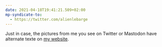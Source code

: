 ```yaml
---
date: 2021-04-18T19:41:21.509+02:00
mp-syndicate-to:
  - https://twitter.com/alienlebarge
---
```

Just in case, the pictures from me you see on Twitter or Mastodon have alternate texte on [my website](https://alienlebarge.ch/photos).
